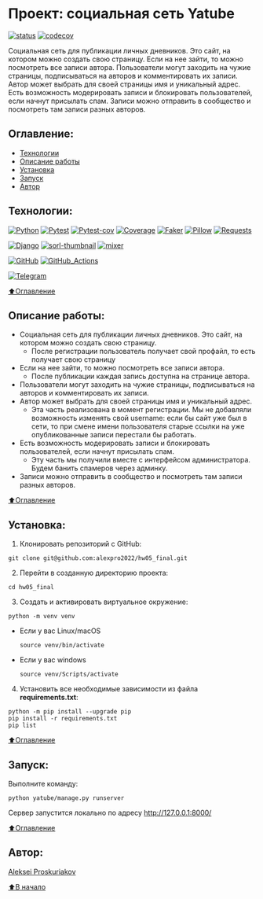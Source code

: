 # Проект: социальная сеть Yatube
[![status](https://github.com/alexpro2022/hw05_final/actions/workflows/python-app.yml/badge.svg)](https://github.com/alexpro2022/hw05_final/actions)
[![codecov](https://codecov.io/gh/alexpro2022/hw05_final/branch/master/graph/badge.svg?token=1ETL9DOJEB)](https://codecov.io/gh/alexpro2022/hw05_final)

Социальная сеть для публикации личных дневников. Это сайт, на котором можно создать свою страницу. 
Если на нее зайти, то можно посмотреть все записи автора.
Пользователи могут заходить на чужие страницы, подписываться на авторов и комментировать их записи. 
Автор может выбрать для своей страницы имя и уникальный адрес.
Есть возможность модерировать записи и блокировать пользователей, если начнут присылать спам.
Записи можно отправить в сообщество и посмотреть там записи разных авторов.


## Оглавление:
- [Технологии](#технологии)
- [Описание работы](#описание-работы)
- [Установка](#установка)
- [Запуск](#запуск)
- [Автор](#автор)


## Технологии:
[![Python](https://warehouse-camo.ingress.cmh1.psfhosted.org/7c5873f1e0f4375465dfebd35bf18f678c74d717/68747470733a2f2f696d672e736869656c64732e696f2f707970692f707976657273696f6e732f7072657474797461626c652e7376673f6c6f676f3d707974686f6e266c6f676f436f6c6f723d464645383733)](https://www.python.org/)
[![Pytest](https://img.shields.io/badge/-Pytest-464646?logo=Pytest)](https://docs.pytest.org/en/latest/)
[![Pytest-cov](https://img.shields.io/badge/-Pytest-*cov-464646?logo=Pytest)](https://pytest-cov.readthedocs.io/en/latest/)
[![Coverage](https://img.shields.io/badge/-Coverage-464646?logo=Python)](https://coverage.readthedocs.io/en/latest/)
[![Faker](https://img.shields.io/badge/-Faker-464646?logo=Python)](https://pypi.org/project/Faker/)
[![Pillow](https://img.shields.io/badge/-Pillow-464646?logo=Python)](https://pypi.org/project/Pillow/)
[![Requests](https://img.shields.io/badge/-Requests:_HTTP_for_Humans™-464646?logo=Python)](https://pypi.org/project/requests/)

[![Django](https://img.shields.io/badge/-Django-464646?logo=Django)](https://www.djangoproject.com/)
[![sorl-thumbnail](https://img.shields.io/badge/-sorl--thumbnail-464646?logo=Django)](https://pypi.org/project/sorl-thumbnail/)
[![mixer](https://img.shields.io/badge/-mixer-464646?logo=Django)](https://pypi.org/project/mixer/)

[![GitHub](https://img.shields.io/badge/-GitHub-464646?logo=GitHub)](https://docs.github.com/en)
[![GitHub_Actions](https://img.shields.io/badge/-GitHub_Actions-464646?logo=GitHub)](https://docs.github.com/en/actions)

[![Telegram](https://img.shields.io/badge/-Telegram-464646?logo=Telegram)](https://core.telegram.org/api)

[⬆️Оглавление](#оглавление)


## Описание работы:
- Социальная сеть для публикации личных дневников. Это сайт, на котором можно создать свою страницу.
  - После регистрации пользователь получает свой профайл, то есть получает свою страницу
- Если на нее зайти, то можно посмотреть все записи автора.
  - После публикации каждая запись доступна на странице автора.
- Пользователи могут заходить на чужие страницы, подписываться на авторов и комментировать их записи.
- Автор может выбрать для своей страницы имя и уникальный адрес.
  - Эта часть реализована в момент регистрации. Мы не добавляли возможность изменять свой username: если бы сайт уже был в сети, то при смене имени пользователя старые ссылки на уже опубликованные записи перестали бы работать.
- Есть возможность модерировать записи и блокировать пользователей, если начнут присылать спам.
  - Эту часть мы получили вместе с интерфейсом администратора. Будем банить спамеров через админку.
- Записи можно отправить в сообщество и посмотреть там записи разных авторов.

[⬆️Оглавление](#оглавление)


## Установка:
1. Клонировать репозиторий с GitHub:
```
git clone git@github.com:alexpro2022/hw05_final.git
```

2. Перейти в созданную директорию проекта:
```
cd hw05_final
```

3. Создать и активировать виртуальное окружение:
```
python -m venv venv
```
* Если у вас Linux/macOS

    ```
    source venv/bin/activate
    ```

* Если у вас windows

    ```
    source venv/Scripts/activate
    ```

4. Установить все необходимые зависимости из файла **requirements.txt**:
```
python -m pip install --upgrade pip
pip install -r requirements.txt
pip list
```

[⬆️Оглавление](#оглавление)


## Запуск:
Выполните команду:

```
python yatube/manage.py runserver
```
Сервер запустится локально по адресу http://127.0.0.1:8000/

[⬆️Оглавление](#оглавление)


## Автор:
[Aleksei Proskuriakov](https://github.com/alexpro2022)

[⬆️В начало](#Проект-социальная-сеть-Yatube)